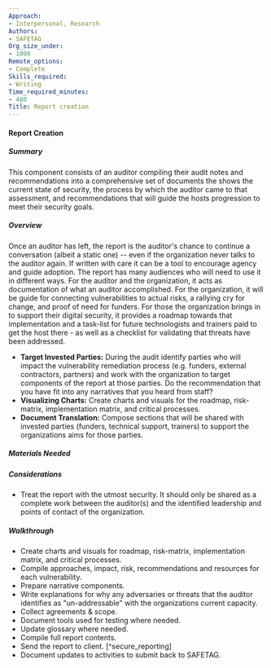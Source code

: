 ```yaml
---
Approach:
- Interpersonal, Research
Authors:
- SAFETAG
Org_size_under:
- 1000
Remote_options:
- Complete
Skills_required:
- Writing
Time_required_minutes:
- 480
Title: Report creation
---
```


#### Report Creation

##### Summary
This component consists of an auditor compiling their audit notes and recommendations into a comprehensive set of documents the shows the current state of security, the process by which the auditor came to that assessment, and recommendations that will guide the hosts progression to meet their security goals.

##### Overview

Once an auditor has left, the report is the auditor's chance to continue a conversation (albeit a static one) -- even if the organization never talks to the auditor again. If written with care it can be a tool to encourage agency and guide adoption. The report has many audiences who will need to use it in different ways. For the auditor and the organization, it acts as documentation of what an auditor accomplished.  For the organization, it will be guide for connecting vulnerabilities to actual risks, a rallying cry for change, and proof of need for funders. For those the organization brings in to support their digital security, it provides a roadmap towards that implementation and a task-list for future technologists and trainers paid to get the host there - as well as a checklist for validating that threats have been addressed.

* **Target  Invested Parties:** During the audit identify parties who will impact the vulnerability remediation process (e.g. funders, external contractors, partners) and work with the organization to target components of the report at those parties. Do the recommendation that you have fit into any narratives that you heard from staff?
* **Visualizing Charts:** Create charts and visuals for the roadmap, risk-matrix, implementation matrix, and critical processes.
* **Document Translation:** Compose sections that will be shared with invested parties (funders, technical support, trainers) to support the organizations aims for those parties.

##### Materials Needed

##### Considerations

  * Treat the report with the utmost security. It should only be shared as a complete work between the auditor(s) and the identified leadership and points of contact of the organization.

##### Walkthrough

  * Create charts and visuals for roadmap, risk-matrix, implementation matrix, and critical processes.
  * Compile approaches, impact, risk, recommendations and resources for each vulnerability.
  * Prepare narrative components.
  * Write explanations for why any adversaries or threats that the auditor identifies as "un-addressable" with the organizations current capacity.
  * Collect agreements & scope.
  * Document tools used for testing where needed.
  * Update glossary where needed.
  * Compile full report contents.
  * Send the report to client. [^secure_reporting]
  * Document updates to activities to submit back to SAFETAG.